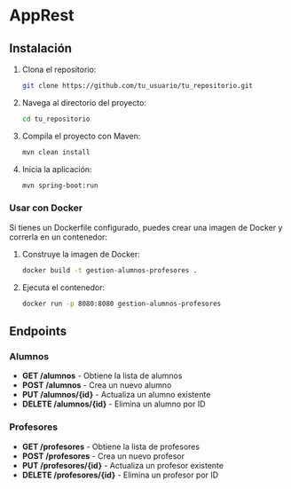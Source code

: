 # AppRest

## Instalación

1. Clona el repositorio:

    ```bash
    git clone https://github.com/tu_usuario/tu_repositorio.git
    ```

2. Navega al directorio del proyecto:

    ```bash
    cd tu_repositorio
    ```

3. Compila el proyecto con Maven:

    ```bash
    mvn clean install
    ```

4. Inicia la aplicación:

    ```bash
    mvn spring-boot:run
    ```

### Usar con Docker

Si tienes un Dockerfile configurado, puedes crear una imagen de Docker y correrla en un contenedor:

1. Construye la imagen de Docker:

    ```bash
    docker build -t gestion-alumnos-profesores .
    ```

2. Ejecuta el contenedor:

    ```bash
    docker run -p 8080:8080 gestion-alumnos-profesores
    ```
## Endpoints

### Alumnos

- **GET /alumnos** - Obtiene la lista de alumnos
- **POST /alumnos** - Crea un nuevo alumno
- **PUT /alumnos/{id}** - Actualiza un alumno existente
- **DELETE /alumnos/{id}** - Elimina un alumno por ID

### Profesores

- **GET /profesores** - Obtiene la lista de profesores
- **POST /profesores** - Crea un nuevo profesor
- **PUT /profesores/{id}** - Actualiza un profesor existente
- **DELETE /profesores/{id}** - Elimina un profesor por ID
